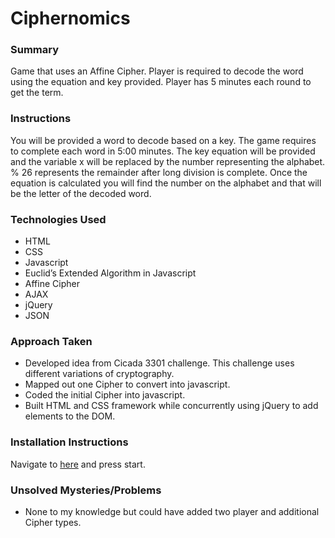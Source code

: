 # Ciphernomics

### Summary
Game that uses an Affine Cipher.  Player is required to decode the word using the equation and key provided.  Player has 5 minutes each round to get the term.

### Instructions
You will be provided a word to decode based on a key.  The
game requires to complete each word in 5:00 minutes.  The key
equation will be provided and the variable x will be replaced by the number representing the alphabet.  % 26 represents the remainder after long division is complete. Once the equation is calculated you will find the number on the alphabet and that will be the letter of the decoded word.

### Technologies Used
- HTML
- CSS
- Javascript
- Euclid’s Extended Algorithm in Javascript
- Affine Cipher
- AJAX
- jQuery
- JSON

### Approach Taken
- Developed idea from Cicada 3301 challenge.  This challenge uses different variations of cryptography.
- Mapped out one Cipher to convert into javascript.
- Coded the initial Cipher into javascript.
- Built HTML and CSS framework while concurrently using jQuery to add elements to the DOM.

### Installation Instructions
Navigate to [here][1] and press start.

### Unsolved Mysteries/Problems
- None to my knowledge but could have added two player and additional Cipher types.

[1]:	http://jmenglis.github.io/Ciphernomics/index.html "Ciphernomics"